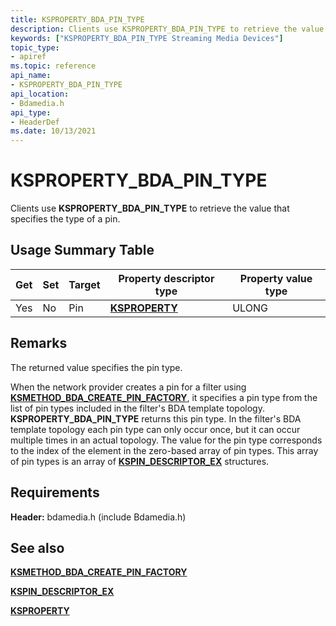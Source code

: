 ```yaml
---
title: KSPROPERTY_BDA_PIN_TYPE
description: Clients use KSPROPERTY_BDA_PIN_TYPE to retrieve the value that specifies the type of a pin.
keywords: ["KSPROPERTY_BDA_PIN_TYPE Streaming Media Devices"]
topic_type:
- apiref
ms.topic: reference
api_name:
- KSPROPERTY_BDA_PIN_TYPE
api_location:
- Bdamedia.h
api_type:
- HeaderDef
ms.date: 10/13/2021
---
```


# KSPROPERTY_BDA_PIN_TYPE

Clients use **KSPROPERTY_BDA_PIN_TYPE** to retrieve the value that specifies the type of a pin.

## Usage Summary Table

| Get | Set | Target | Property descriptor type | Property value type |
|--|--|--|--|--|
| Yes | No | Pin | [**KSPROPERTY**](ksproperty-structure.md) | ULONG |

## Remarks

The returned value specifies the pin type.

When the network provider creates a pin for a filter using [**KSMETHOD_BDA_CREATE_PIN_FACTORY**](ksmethod-bda-create-pin-factory.md), it specifies a pin type from the list of pin types included in the filter's BDA template topology. **KSPROPERTY_BDA_PIN_TYPE** returns this pin type. In the filter's BDA template topology each pin type can only occur once, but it can occur multiple times in an actual topology. The value for the pin type corresponds to the index of the element in the zero-based array of pin types. This array of pin types is an array of [**KSPIN_DESCRIPTOR_EX**](/windows-hardware/drivers/ddi/ks/ns-ks-_kspin_descriptor_ex) structures.

## Requirements

**Header:** bdamedia.h (include Bdamedia.h)

## See also

[**KSMETHOD_BDA_CREATE_PIN_FACTORY**](ksmethod-bda-create-pin-factory.md)

[**KSPIN_DESCRIPTOR_EX**](/windows-hardware/drivers/ddi/ks/ns-ks-_kspin_descriptor_ex)

[**KSPROPERTY**](ksproperty-structure.md)
